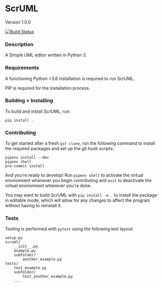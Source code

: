 # ScrUML

Version 1.0.0

[![Build Status](https://travis-ci.org/mucs420f19/JJARS.svg?branch=develop)](https://travis-ci.org/mucs420f19/JJARS)

### Description

A Simple UML editor written in Python 3.

### Requirements

A functioning Python >3.6 installation is required to run ScrUML.

PIP is required for the installation process.

### Building + Installing

To build and install ScrUML, run:

    pip install .

### Contributing

To get started after a fresh `git clone`, run the following command to install the required packages and set up the git hook scripts:

    pipenv install --dev
    pipenv shell
    pre-commit install

And you're ready to develop! Run `pipenv shell` to activate the virtual environment whenever you begin contributing and `exit` to deactivate the virtual environment whenever you're done.

You may want to build ScrUML with `pip install -e .` to install the package in editable mode, which will allow for any changes to affect the program without having to reinstall it.

### Tests

Testing is performed with `pytest` using the following test layout:

    setup.py
    scruml/
        __init__.py
        example.py
        subfolder/
            another_example.py
    tests/
        test_example.py
        subfolder/
            test_another_example.py
        ...
